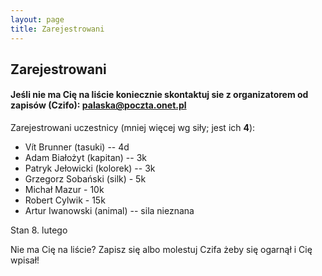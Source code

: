 ```yaml
---
layout: page
title: Zarejestrowani
---
```


## Zarejestrowani

#### Jeśli nie ma Cię na liście koniecznie skontaktuj sie z organizatorem od zapisów (Czifo): palaska@poczta.onet.pl

Zarejestrowani uczestnicy (mniej więcej wg siły; jest ich **4**):

- Vít Brunner (tasuki) -- 4d
- Adam Białożyt (kapitan) -- 3k
- Patryk Jełowicki (kolorek) -- 3k
- Grzegorz Sobański (silk) - 5k
- Michał Mazur - 10k
- Robert Cylwik - 15k
- Artur Iwanowski (animal) -- sila nieznana

Stan 8. lutego

Nie ma Cię na liście?  Zapisz się albo molestuj Czifa żeby się ogarnął i Cię wpisał!
